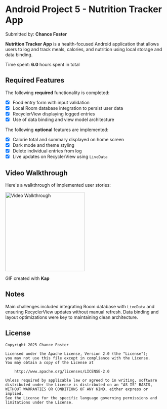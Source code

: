 # Android Project 5 - Nutrition Tracker App

Submitted by: **Chance Foster**

**Nutrition Tracker App** is a health-focused Android application that allows users to log and track meals, calories, and nutrition using local storage and data binding.

Time spent: **6.0** hours spent in total

## Required Features

The following **required** functionality is completed:

- [x] Food entry form with input validation
- [x] Local Room database integration to persist user data
- [x] RecyclerView displaying logged entries
- [x] Use of data binding and view model architecture

The following **optional** features are implemented:

- [x] Calorie total and summary displayed on home screen
- [x] Dark mode and theme styling
- [x] Delete individual entries from log
- [x] Live updates on RecyclerView using `LiveData`

## Video Walkthrough

Here's a walkthrough of implemented user stories:

<img src='https://github.com/Chance03-git/NutritionTrackerProject/blob/main/Kapture%202025-05-07%20at%2011.10.00.gif?raw=true' title='Video Walkthrough' width='250' alt='Video Walkthrough' />

GIF created with **Kap**

## Notes

Main challenges included integrating Room database with `LiveData` and ensuring RecyclerView updates without manual refresh. Data binding and layout optimizations were key to maintaining clean architecture.

## License

    Copyright 2025 Chance Foster

    Licensed under the Apache License, Version 2.0 (the "License");
    you may not use this file except in compliance with the License.
    You may obtain a copy of the License at

        http://www.apache.org/licenses/LICENSE-2.0

    Unless required by applicable law or agreed to in writing, software
    distributed under the License is distributed on an "AS IS" BASIS,
    WITHOUT WARRANTIES OR CONDITIONS OF ANY KIND, either express or implied.
    See the License for the specific language governing permissions and
    limitations under the License.
